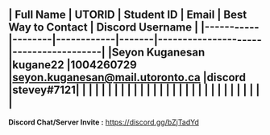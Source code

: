 | Full Name | UTORID | Student ID | Email | Best Way to Contact | Discord Username
|
|-----------|--------|------------|-------|---------------------|------------------|
|Seyon Kuganesan |kugane22 |1004260729 |seyon.kuganesan@mail.utoronto.ca |discord |stevey#7121|
|
| | | | | |
|
| | | | | |
|
| | | | | |
|
| | | | | |
|
---
**Discord Chat/Server Invite :** https://discord.gg/bZjTadYd
